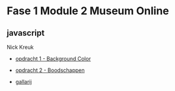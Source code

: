 # Fase 1 Module 2 Museum Online
## javascript

Nick Kreuk

- [opdracht 1 - Background Color](https://32829.hosts1.ma-cloud.nl/f1m2js/les1-background-color)

- [opdracht 2 - Boodschappen](32829.hosts1.ma-cloud.nl/f1m2js/les2-boodschappen)

- [gallarij](http://127.0.0.1:5500/JS%20Gallerij/index.html)